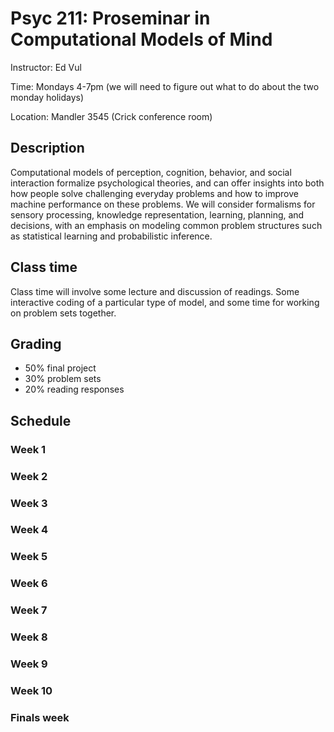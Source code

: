 # Psyc 211: Proseminar in Computational Models of Mind

Instructor: Ed Vul

Time: Mondays 4-7pm (we will need to figure out what to do about the two monday holidays)

Location: Mandler 3545 (Crick conference room)

## Description

Computational models of perception, cognition, behavior, and social interaction formalize psychological theories, and can offer insights into both how people solve challenging everyday problems and how to improve machine performance on these problems. We will consider formalisms for sensory processing, knowledge representation, learning, planning, and decisions, with an emphasis on modeling common problem structures such as statistical learning and probabilistic inference.

## Class time

Class time will involve some lecture and discussion of readings.  Some interactive coding of a particular type of model, and some time for working on problem sets together.

## Grading

- 50% final project  
- 30% problem sets  
- 20% reading responses  

## Schedule

### Week 1

### Week 2

### Week 3

### Week 4

### Week 5

### Week 6

### Week 7

### Week 8

### Week 9

### Week 10

### Finals week
